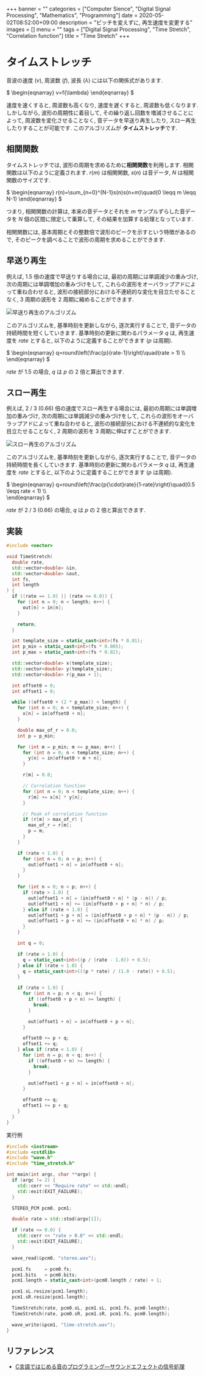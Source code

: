+++
banner = ""
categories = ["Computer Sience", "Digital Signal Processing", "Mathematics", "Programming"]
date = 2020-05-02T08:52:00+09:00
description = "ピッチを変えずに, 再生速度を変更する"
images = []
menu = ""
tags = ["Digital Signal Processing", "Time Stretch", "Correlation function"]
title = "Time Stretch"
+++

# タイムストレッチ

音波の速度 ($v$), 周波数 ($f$), 波長 ($\lambda$) には以下の関係式があります.

$
\begin{eqnarray}
v=f{\lambda}
\end{eqnarray}
$

速度を速くすると, 周波数も高くなり, 速度を遅くすると, 周波数も低くなります. しかしながら, 波形の周期性に着目して, その繰り返し回数を増減させることによって, 周波数を変化させることなく, 音データを早送り再生したり, スロー再生したりすることが可能です. このアルゴリズムが **タイムストレッチ**です.

## 相関関数

タイムストレッチでは, 波形の周期を求めるために**相関関数**を利用します. 相関関数は以下のように定義されます. $r(m)$ は相関関数, $s(n)$ は音データ, $N$ は相関関数のサイズです.

$
\begin{eqnarray}
r(n)=\sum\_{n=0}^{N-1}s(n)s(n+m)\quad(0 \leqq m \leqq N-1)
\end{eqnarray}
$

つまり, 相関関数の計算は, 本来の音データとそれを $m$ サンプルずらした音データを $N$ 個の区間に限定して乗算して, その結果を加算する処理となっています.

相関関数には, 基本周期とその整数倍で波形のピークを示すという特徴があるので, そのピークを調べることで波形の周期を求めることができます.

<!-- 具体例として, 基本周波数 440 Hz の音データの基本周期は, 2.27 ms (1 / 440) ms となります. -->
## 早送り再生

例えば, 1.5 倍の速度で早送りする場合には, 最初の周期には単調減少の重みづけ, 次の周期には単調増加の重みづけをして, これらの波形をオーバラップアドによって重ね合わせると, 波形の接続部分における不連続的な変化を目立たせることなく, 3 周期の波形を 2 周期に縮めることができます.

![早送り再生のアルゴリズム](https://user-images.githubusercontent.com/4006693/79052665-18f4c880-7c73-11ea-8004-7732326c1b47.png)

このアルゴリズムを, 基準時刻を更新しながら, 逐次実行することで, 音データの持続時間を短くしていきます. 基準時刻の更新に関わるパラメータ $q$ は, 再生速度を $rate$ とすると, 以下のように定義することができます ($p$ は周期).

$
\begin{eqnarray}
q=round\left(\frac{p}{rate-1}\right)\quad(rate > 1) \\\\\
\end{eqnarray}
$

$rate$ が 1.5 の場合, $q$ は $p$ の 2 倍と算出できます.

## スロー再生

例えば, 2 / 3 (0.66) 倍の速度でスロー再生する場合には, 最初の周期には単調増加の重みづけ, 次の周期には単調減少の重みづけをして, これらの波形をオーバラップアドによって重ね合わせると, 波形の接続部分における不連続的な変化を目立たせることなく, 2 周期の波形を 3 周期に伸ばすことができます.

![スロー再生のアルゴリズム](https://user-images.githubusercontent.com/4006693/79052679-37f35a80-7c73-11ea-983e-93d50091ff02.png)

このアルゴリズムを, 基準時刻を更新しながら, 逐次実行することで, 音データの持続時間を長くしていきます. 基準時刻の更新に関わるパラメータ $q$ は, 再生速度を $rate$ とすると, 以下のように定義することができます ($p$ は周期).

$
\begin{eqnarray}
q=round\left(\frac{p{\cdot}rate}{1-rate}\right)\quad(0.5 \leqq rate < 1) \\\\\
\end{eqnarray}
$

$rate$ が 2 / 3 (0.66) の場合, $q$ は $p$ の 2 倍と算出できます.

## 実装

```c++
#include <vector>

void TimeStretch(
  double rate,
  std::vector<double> &in,
  std::vector<double> &out,
  int fs,
  int length
) {
  if ((rate == 1.0) || (rate <= 0.0)) {
    for (int n = 0; n < length; n++) {
      out[n] = in[n];
    }

    return;
  }

  int template_size = static_cast<int>(fs * 0.01);
  int p_min = static_cast<int>(fs * 0.005);
  int p_max = static_cast<int>(fs * 0.02);

  std::vector<double> x(template_size);
  std::vector<double> y(template_size);
  std::vector<double> r(p_max + 1);

  int offset0 = 0;
  int offset1 = 0;

  while ((offset0 + (2 * p_max)) < length) {
    for (int n = 0; n < template_size; n++) {
      x[n] = in[offset0 + n];
    }

    double max_of_r = 0.0;
    int p = p_min;

    for (int m = p_min; m <= p_max; m++) {
      for (int n = 0; n < template_size; n++) {
        y[n] = in[offset0 + m + n];
      }

      r[m] = 0.0;

      // Correlation function
      for (int n = 0; n < template_size; n++) {
        r[m] += x[n] * y[n];
      }

      // Peak of correlation function
      if (r[m] > max_of_r) {
        max_of_r = r[m];
        p = m;
      }
    }

    if (rate < 1.0) {
      for (int n = 0; n < p; n++) {
        out[offset1 + n] = in[offset0 + n];
      }
    }

    for (int n = 0; n < p; n++) {
      if (rate > 1.0) {
        out[offset1 + n] = (in[offset0 + n] * (p - n)) / p;
        out[offset1 + n] += (in[offset0 + p + n] * n) / p;
      } else if (rate < 1.0) {
        out[offset1 + p + n] = (in[offset0 + p + n] * (p - n)) / p;
        out[offset1 + p + n] += (in[offset0 + n] * n) / p;
      }
    }

    int q = 0;

    if (rate > 1.0) {
      q = static_cast<int>((p / (rate - 1.0)) + 0.5);
    } else if (rate < 1.0) {
      q = static_cast<int>(((p * rate) / (1.0 - rate)) + 0.5);
    }

    if (rate > 1.0) {
      for (int n = p; n < q; n++) {
        if ((offset0 + p + n) >= length) {
          break;
        }

        out[offset1 + n] = in[offset0 + p + n];
      }

      offset0 += p + q;
      offset1 += q;
    } else if (rate < 1.0) {
      for (int n = p; n < q; n++) {
        if ((offset0 + n) >= length) {
          break;
        }

        out[offset1 + p + n] = in[offset0 + n];
      }

      offset0 += q;
      offset1 += p + q;
    }
  }
}
```

実行例

```c++
#include <iostream>
#include <cstdlib>
#include "wave.h"
#include "time_stretch.h"

int main(int argc, char **argv) {
  if (argc != 2) {
    std::cerr << "Require rate" << std::endl;
    std::exit(EXIT_FAILURE);
  }

  STEREO_PCM pcm0, pcm1;

  double rate = std::stod(argv[1]);

  if (rate <= 0.0) {
    std::cerr << "rate > 0.0" << std::endl;
    std::exit(EXIT_FAILURE);
  }

  wave_read(&pcm0, "stereo.wav");

  pcm1.fs     = pcm0.fs;
  pcm1.bits   = pcm0.bits;
  pcm1.length = static_cast<int>(pcm0.length / rate) + 1;

  pcm1.sL.resize(pcm1.length);
  pcm1.sR.resize(pcm1.length);

  TimeStretch(rate, pcm0.sL, pcm1.sL, pcm1.fs, pcm0.length);
  TimeStretch(rate, pcm0.sR, pcm1.sR, pcm1.fs, pcm0.length);

  wave_write(&pcm1, "time-stretch.wav");
}
```

## リファレンス

- [C言語ではじめる音のプログラミング―サウンドエフェクトの信号処理](https://www.amazon.co.jp/C%E8%A8%80%E8%AA%9E%E3%81%A7%E3%81%AF%E3%81%98%E3%82%81%E3%82%8B%E9%9F%B3%E3%81%AE%E3%83%97%E3%83%AD%E3%82%B0%E3%83%A9%E3%83%9F%E3%83%B3%E3%82%B0%E2%80%95%E3%82%B5%E3%82%A6%E3%83%B3%E3%83%89%E3%82%A8%E3%83%95%E3%82%A7%E3%82%AF%E3%83%88%E3%81%AE%E4%BF%A1%E5%8F%B7%E5%87%A6%E7%90%86-%E9%9D%92%E6%9C%A8-%E7%9B%B4%E5%8F%B2/dp/4274206505)
